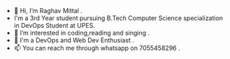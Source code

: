 - 👋 Hi, I’m Raghav Mittal .
-  I'm a 3rd Year student pursuing B.Tech Computer Science specialization in DevOps Student at UPES.
- 👀 I’m interested in coding,reading and singing .
- 🌱 I'm a DevOps and Web Dev Enthusiast .
- 📫 You can reach me through whatsapp on 7055458296 .  

<!---
royalkingzeher/royalkingzeher is a ✨ special ✨ repository because its `README.md` (this file) appears on your GitHub profile.
You can click the Preview link to take a look at your changes.
--->
